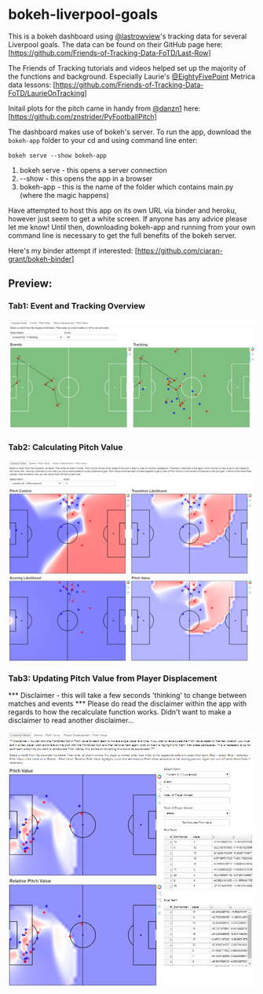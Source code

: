# bokeh-liverpool-goals

This is a bokeh dashboard using [@lastrowview](https://twitter.com/lastrowview)'s tracking data for several Liverpool goals.
The data can be found on their GitHub page here: 
[https://github.com/Friends-of-Tracking-Data-FoTD/Last-Row]

The Friends of Tracking tutorials and videos helped set up the majority of the functions and background.
Especially Laurie's [@EightyFivePoint](https://twitter.com/EightyFivePoint) Metrica data lessons: 
[https://github.com/Friends-of-Tracking-Data-FoTD/LaurieOnTracking]

Initail plots for the pitch came in handy from [@danzn1](https://twitter.com/danzn1) here: 
[https://github.com/znstrider/PyFootballPitch]

The dashboard makes use of bokeh's server. To run the app, download the `bokeh-app` folder to your cd and using command line enter:
  ```
  bokeh serve --show bokeh-app
  ```
1. bokeh serve - this opens a server connection
2. --show - this opens the app in a browser
3. bokeh-app - this is the name of the folder which contains main.py (where the magic happens)

Have attempted to host this app on its own URL via binder and heroku, however just seem to get a white screen. If anyone has any advice please let me know!
Until then, downloading bokeh-app and running from your own command line is necessary to get the full benefits of the bokeh server.

Here's my binder attempt if interested:
[https://github.com/ciaran-grant/bokeh-binder]


## Preview:

### Tab1: Event and Tracking Overview

<img src="goals-overview.PNG" align="center">

### Tab2: Calculating Pitch Value

<img src="pitch-value.PNG" align="center">

### Tab3: Updating Pitch Value from Player Displacement
*** Disclaimer - this will take a few seconds 'thinking' to change between matches and events ***
Please do read the disclaimer within the app with regards to how the recalculate function works. Didn't want to make a disclaimer to read another disclaimer...

<img src="player-displacement.PNG" align="center">




